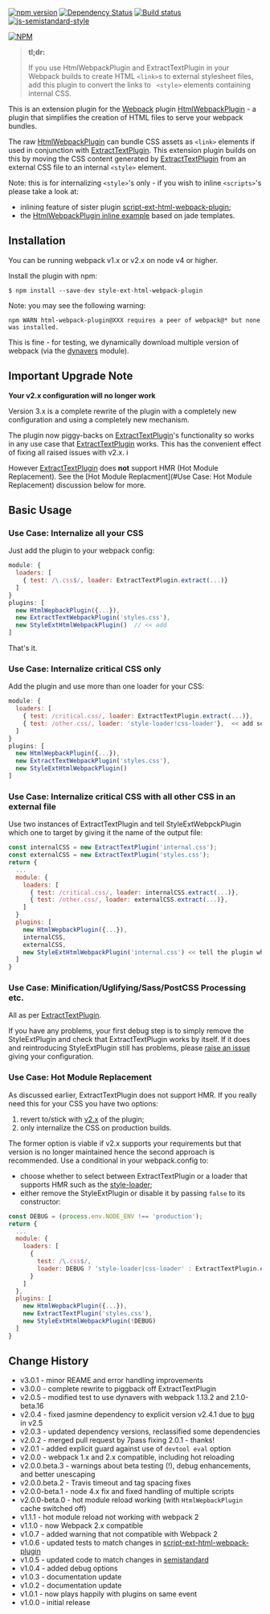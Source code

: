 [![npm version](https://badge.fury.io/js/style-ext-html-webpack-plugin.svg)](http://badge.fury.io/js/style-ext-html-webpack-plugin) [![Dependency Status](https://david-dm.org/numical/style-ext-html-webpack-plugin.svg)](https://david-dm.org/numical/style-ext-html-webpack-plugin) [![Build status](https://travis-ci.org/numical/style-ext-html-webpack-plugin.svg)](https://travis-ci.org/numical/style-ext-html-webpack-plugin) [![js-semistandard-style](https://img.shields.io/badge/code%20style-semistandard-brightgreen.svg?style=flat-square)](https://github.com/Flet/semistandard)

[![NPM](https://nodei.co/npm/style-ext-html-webpack-plugin.png?downloads=true&downloadRank=true&stars=true)](https://nodei.co/npm/style-ext-html-webpack-plugin/)

> **tl;dr:**
>
> If you use HtmlWebpackPlugin and ExtractTextPlugin in your Webpack builds to create HTML `<link>`s to external stylesheet files, add this plugin to convert the links to ` <style>` elements containing internal CSS. 

This is an extension plugin for the [Webpack](http://webpack.github.io) plugin [HtmlWebpackPlugin](https://github.com/ampedandwired/html-webpack-plugin) - a plugin that simplifies the creation of HTML files to serve your webpack bundles.

The raw [HtmlWebpackPlugin](https://github.com/ampedandwired/html-webpack-plugin) can bundle CSS assets as `<link>` elements if used in conjunction with [ExtractTextPlugin](https://github.com/webpack/extract-text-webpack-plugin).  This extension plugin builds on this by moving the CSS content generated by [ExtractTextPlugin](https://github.com/webpack/extract-text-webpack-plugin) from an external CSS file to an internal `<style>` element.

Note: this is for internalizing `<style>`'s only - if you wish to inline `<scripts>`'s please take a look at:
- inlining feature of sister plugin
[script-ext-html-webpack-plugin](https://github.com/numical/script-ext-html-webpack-plugin);
- the [HtmlWebpackPlugin inline example](https://github.com/ampedandwired/html-webpack-plugin/tree/master/examples/inline) based on jade templates.


## Installation
You can be running webpack v1.x or v2.x on node v4 or higher.

Install the plugin with npm:
```shell
$ npm install --save-dev style-ext-html-webpack-plugin
```

Note: you may see the following warning:
```shell
npm WARN html-webpack-plugin@XXX requires a peer of webpack@* but none was installed.
```
This is fine - for testing, we dynamically download multiple version of webpack (via the [dynavers](https://github.com/numical/dynavers) module).


## Important Upgrade Note

**Your v2.x configuration will no longer work**

Version 3.x is a complete rewrite of the plugin with a completely new configuration and using a completely new mechanism.

The plugin now piggy-backs on [ExtractTextPlugin](https://github.com/webpack/extract-text-webpack-plugin)'s functionality so works in any use case that [ExtractTextPlugin](https://github.com/webpack/extract-text-webpack-plugin) works.  This has the convenient effect of fixing all raised issues with v2.x.  i

However  [ExtractTextPlugin](https://github.com/webpack/extract-text-webpack-plugin) does **not** support HMR (Hot Module Replacement).  See the [Hot Module Replacment](#Use Case: Hot Module Replacement) discussion below for more.


## Basic Usage

### Use Case: Internalize all your CSS
Just add the plugin to your webpack config:
```javascript
module: {
  loaders: [
    { test: /\.css$/, loader: ExtractTextPlugin.extract(...)}
  ]
}
plugins: [
  new HtmlWepbackPlugin({...}),
  new ExtractTextWebpackPlugin('styles.css'),
  new StyleExtHtmlWebpackPlugin()  // << add
]
```
That's it.


### Use Case: Internalize critical CSS only
Add the plugin and use more than one loader for your CSS:
```javascript
module: {
  loaders: [
    { test: /critical.css/, loader: ExtractTextPlugin.extract(...)},
    { test: /other.css/, loader: 'style-loader!css-loader'},  << add seperate loader
  ]
}
plugins: [
  new HtmlWepbackPlugin({...}),
  new ExtractTextWebpackPlugin('styles.css'),
  new StyleExtHtmlWebpackPlugin() 
]
```

### Use Case: Internalize critical CSS with all other CSS in an external file
Use two instances of ExtractTextPlugin and tell StyleExtWebpckPlugin which one to target by giving it the name of the output file:
```javascript
const internalCSS = new ExtractTextPlugin('internal.css');
const externalCSS = new ExtractTextPlugin('styles.css');
return {
  ...
  module: {
    loaders: [
      { test: /critical.css/, loader: internalCSS.extract(...)},
      { test: /other.css/, loader: externalCSS.extract(...)},
    ]
  }
  plugins: [
    new HtmlWepbackPlugin({...}),
    internalCSS,
    externalCSS,
    new StyleExtHtmlWebpackPlugin('internal.css') << tell the plugin which to target 
  ]
}
```

### Use Case: Minification/Uglifying/Sass/PostCSS Processing etc.
All as per [ExtractTextPlugin](https://github.com/webpack/extract-text-webpack-plugin).

If you have any problems, your first debug step is to simply remove the StyleExtPlugin and check that ExtractTextPlugin works by itself.  If it does and reintroducing StyleExtPlugin still has problems, please [raise an issue](https://github.com/numical/style-ext-html-webpack-plugin/issues) giving your configuration.


### Use Case: Hot Module Replacement
As discussed earlier, ExtractTextPlugin does not support HMR.  If you really need this for your CSS you have two options:
1. revert to/stick with [v2.x](https://github.com/numical/style-ext-html-webpack-plugin/tree/v2.0.6) of the plugin;
2. only internalize the CSS on production builds.

The former option is viable if v2.x supports your requirements but that version is no longer maintained hence the second approach is recommended. Use a conditional in your webpack.config to:
* choose whether to select between ExtractTextPlugin or a loader that supports HMR such as the [style-loader](https://github.com/webpack/style-loader);
* either remove the StyleExtPlugin or disable it by passing `false` to its constructor:
```javascript
const DEBUG = (process.env.NODE_ENV !== 'production');
return {
  ...
  module: {
    loaders: [
      {
        test: /\.css$/, 
        loader: DEBUG ? 'style-loader|css-loader' : ExtractTextPlugin.extract({...})
      }
    ]
  },
  plugins: [
    new HtmlWepbackPlugin({...}),
    new ExtractTextPlugin('styles.css'),
    new StyleExtHtmlWebpackPlugin(!DEBUG)
  ]
}
```


Change History
--------------

* v3.0.1 - minor REAME and error handling improvements
* v3.0.0 - complete rewrite to piggback off ExtractTextPlugin
* v2.0.5 - modified test to use dynavers with webpack 1.13.2 and 2.1.0-beta.16
* v2.0.4 - fixed jasmine dependency to explicit version v2.4.1 due to [bug](https://github.com/jasmine/jasmine-npm/issues/90) in v2.5
* v2.0.3 - updated dependency versions, reclassified some dependencies
* v2.0.2 - merged pull request by 7pass fixing 2.0.1 - thanks!
* v2.0.1 - added explicit guard against use of `devtool eval` option
* v2.0.0 - webpack 1.x and 2.x compatible, including hot reloading
* v2.0.0.beta.3 - warnings about beta testing (!), debug enhancements, and better unescaping
* v2.0.0.beta.2 - Travis timeout and tag spacing fixes
* v2.0.0-beta.1 - node 4.x fix and fixed handling of multiple scripts
* v2.0.0-beta.0 - hot module reload working (with `HtmlWepbackPlugin` cache switched off)
* v1.1.1 - hot module reload not working with webpack 2
* v1.1.0 - now Webpack 2.x compatible
* v1.0.7 - added warning that not compatible with Webpack 2
* v1.0.6 - updated tests to match changes in
[script-ext-html-webpack-plugin](https://github.com/numical/script-ext-html-webpack-plugin)
* v1.0.5 - updated code to match changes in [semistandard](https://github.com/Flet/semistandard)
* v1.0.4 - added debug options
* v1.0.3 - documentation update
* v1.0.2 - documentation update
* v1.0.1 - now plays happily with plugins on same event
* v1.0.0 - initial release
